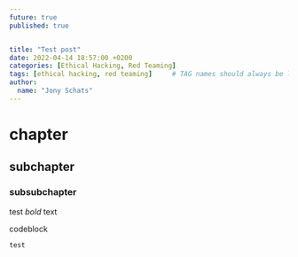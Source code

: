 ```yaml
---
future: true
published: true


title: "Test post"
date: 2022-04-14 18:57:00 +0200
categories: [Ethical Hacking, Red Teaming]
tags: [ethical hacking, red teaming]     # TAG names should always be lowercase
author:
  name: "Jony Schats"
---
```


# chapter
## subchapter
### subsubchapter
test *bold* text

codeblock
```
test
```
